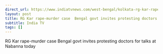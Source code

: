 ```yaml
---
direct_url: https://www.indiatvnews.com/west-bengal/kolkata-rg-kar-rape-murder-case-bengal-govt-invites-protesting-doctors-for-talks-at-nabanna-today-2024-09-11-951587
layout: post
title: RG Kar rape-murder case  Bengal govt invites protesting doctors for talks at  Nabanna  today
subtitle: India TV
tags: []
---
```


RG Kar rape-murder case  Bengal govt invites protesting doctors for talks at  Nabanna  today
